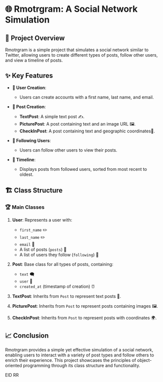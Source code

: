# 🌐 Rmotrgram: A Social Network Simulation

## 🚀 Project Overview

Rmotrgram is a simple project that simulates a social network similar to Twitter, allowing users to create different types of posts, follow other users, and view a timeline of posts.

## ✨ Key Features

- **👤 User Creation**:
  - Users can create accounts with a first name, last name, and email.
  
- **📝 Post Creation**:
  - **TextPost**: A simple text post ✍️.
  - **PicturePost**: A post containing text and an image URL 🖼️.
  - **CheckInPost**: A post containing text and geographic coordinates📍.

- **🔗 Following Users**:
  - Users can follow other users to view their posts.
  
- **📅 Timeline**:
  - Displays posts from followed users, sorted from most recent to oldest.

## 🏗️ Class Structure

### 🏆 Main Classes

1. **User**: Represents a user with:
   - `first_name` ✏️
   - `last_name` ✏️
   - `email` 📧
   - A list of posts (`posts`) 📝
   - A list of users they follow (`following`) 🔗

2. **Post**: Base class for all types of posts, containing:
   - `text` 🗨️
   - `user` 👤
   - `created_at` (timestamp of creation) ⏰

3. **TextPost**: Inherits from `Post` to represent text posts 📜.

4. **PicturePost**: Inherits from `Post` to represent posts containing images 🖼️.

5. **CheckInPost**: Inherits from `Post` to represent posts with coordinates 🌍.

## 📈 Conclusion

Rmotrgram provides a simple yet effective simulation of a social network, enabling users to interact with a variety of post types and follow others to enrich their experience. This project showcases the principles of object-oriented programming through its class structure and functionality.


EID RR

